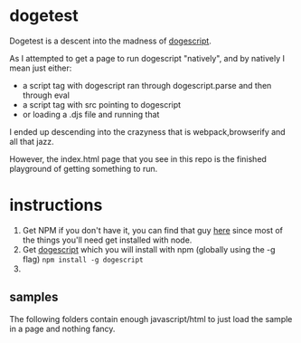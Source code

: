 # dogetest

Dogetest is a descent into the madness of [dogescript](https://github.com/dogescript/dogescript/). 

As I attempted to get a page to run dogescript "natively", and by natively I mean just either:
* a script tag with dogescript ran through dogescript.parse and then through eval
* a script tag with src pointing to dogescript
* or loading a .djs file and running that

I ended up descending into the crazyness that is webpack,browserify and all that jazz.

However, the index.html page that you see in this repo is the finished playground of getting something to run.


# instructions

1. Get NPM if you don't have it, you can find that guy [here](https://www.npmjs.com/) since most of the things you'll need get installed with node.
2. Get [dogescript](https://github.com/dogescript/dogescript/) which you will install with npm (globally using the -g flag)
`npm install -g dogescript`
3. 



## samples

The following folders contain enough javascript/html to just load the sample in a page and nothing fancy.